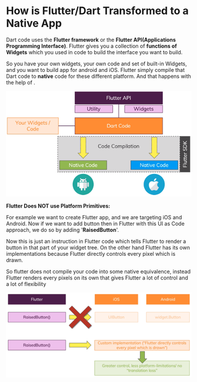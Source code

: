 # How is Flutter/Dart Transformed to a Native App

Dart code uses the **Flutter framework** or the **Flutter API(Applications Programming Interface)**. Flutter gives you a collection of **functions of Widgets** which you used in code to build the interface you want to build.

So you have your own widgets, your own code and set of built-in Widgets, and you want to build app for android and iOS. Flutter simply compile that Dart code to **native** code for these different platform. And that happens with the help of .

![How is Flutter Transformed to a Native App](images/3.1.Flutter%20Behind%20The%20Scene.png)

**Flutter Does NOT use Platform Primitives:**

For example we want to create Flutter app, and we are targeting iOS and Android. Now if we want to add button then in Flutter with this UI as Code approach, we do so by adding '**RaisedButton**'.

Now this is just an instruction in Flutter code which tells Flutter to render a button in that part of your widget tree. On the other hand Flutter has its own implementations because Flutter directly controls every pixel which is drawn.

So flutter does not compile your code into some native equivalence, instead Flutter renders every pixels on its own that gives Flutter a lot of control and a lot of flexibility

![Flutter Does NOT use Platform Primitives](images/3.2.Platform%20Primitives.png)
